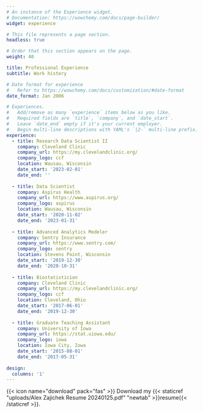 ```yaml
---
# An instance of the Experience widget.
# Documentation: https://wowchemy.com/docs/page-builder/
widget: experience

# This file represents a page section.
headless: true

# Order that this section appears on the page.
weight: 40

title: Professional Experience
subtitle: Work history

# Date format for experience
#   Refer to https://wowchemy.com/docs/customization/#date-format
date_format: Jan 2006

# Experiences.
#   Add/remove as many `experience` items below as you like.
#   Required fields are `title`, `company`, and `date_start`.
#   Leave `date_end` empty if it's your current employer.
#   Begin multi-line descriptions with YAML's `|2-` multi-line prefix.
experience:
  - title: Research Data Scientist II
    company: Cleveland Clinic
    company_url: https://my.clevelandclinic.org/
    company_logo: ccf
    location: Wausau, Wisconsin
    date_start: '2023-02-01'
    date_end: ''
    
  - title: Data Scientist
    company: Aspirus Health
    company_url: https://www.aspirus.org/
    company_logo: aspirus
    location: Wausau, Wisconsin
    date_start: '2020-11-02'
    date_end: '2023-01-31'
    
  - title: Advanced Analytics Modeler
    company: Sentry Insurance
    company_url: https://www.sentry.com/
    company_logo: sentry
    location: Stevens Point, Wisconsin
    date_start: '2019-12-30'
    date_end: '2020-10-31'
    
  - title: Biostatistician
    company: Cleveland Clinic
    company_url: https://my.clevelandclinic.org/
    company_logo: ccf
    location: Cleveland, Ohio
    date_start: '2017-06-01'
    date_end: '2019-12-30'
  
  - title: Graduate Teaching Assistant
    company: University of Iowa
    company_url: https://stat.uiowa.edu/
    company_logo: iowa
    location: Iowa City, Iowa
    date_start: '2015-08-01'
    date_end: '2017-05-31'
    
design:
  columns: '1'
---
```


{{< icon name="download" pack="fas" >}} Download my {{< staticref "uploads/Alex Zajichek Resume 20240125.pdf" "newtab" >}}resume{{< /staticref >}}.
